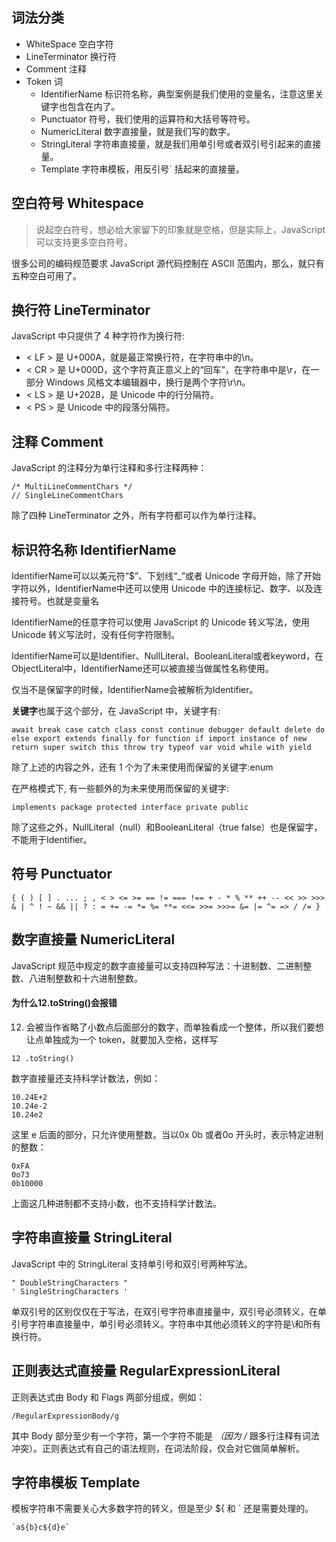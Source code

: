## 词法分类
- WhiteSpace 空白字符
- LineTerminator 换行符
- Comment 注释
- Token 词
  - IdentifierName 标识符名称，典型案例是我们使用的变量名，注意这里关键字也包含在内了。
  - Punctuator 符号，我们使用的运算符和大括号等符号。
  - NumericLiteral 数字直接量，就是我们写的数字。
  - StringLiteral 字符串直接量，就是我们用单引号或者双引号引起来的直接量。
  - Template 字符串模板，用反引号` 括起来的直接量。

## 空白符号 Whitespace
>说起空白符号，想必给大家留下的印象就是空格，但是实际上，JavaScript 可以支持更多空白符号。

很多公司的编码规范要求 JavaScript 源代码控制在 ASCII 范围内，那么，就只有 五种空白可用了。

## 换行符 LineTerminator
JavaScript 中只提供了 4 种字符作为换行符:
- < LF > 是 U+000A，就是最正常换行符，在字符串中的\n。
- < CR > 是 U+000D，这个字符真正意义上的“回车”，在字符串中是\r，在一部分 Windows 风格文本编辑器中，换行是两个字符\r\n。
- < LS > 是 U+2028，是 Unicode 中的行分隔符。
- < PS > 是 Unicode 中的段落分隔符。

## 注释 Comment
JavaScript 的注释分为单行注释和多行注释两种：
```
/* MultiLineCommentChars */ 
// SingleLineCommentChars
```
除了四种 LineTerminator 之外，所有字符都可以作为单行注释。

## 标识符名称 IdentifierName
IdentifierName可以以美元符“$”、下划线“_”或者 Unicode 字母开始，除了开始字符以外，IdentifierName中还可以使用 Unicode 中的连接标记、数字、以及连接符号。也就是变量名

IdentifierName的任意字符可以使用 JavaScript 的 Unicode 转义写法，使用 Unicode 转义写法时，没有任何字符限制。

IdentifierName可以是Identifier、NullLiteral、BooleanLiteral或者keyword，在ObjectLiteral中，IdentifierName还可以被直接当做属性名称使用。

仅当不是保留字的时候，IdentifierName会被解析为Identifier。

**关键字**也属于这个部分，在 JavaScript 中，关键字有:
```
await break case catch class const continue debugger default delete do else export extends finally for function if import instance of new return super switch this throw try typeof var void while with yield
```
除了上述的内容之外，还有 1 个为了未来使用而保留的关键字:enum

在严格模式下, 有一些额外的为未来使用而保留的关键字:
```
implements package protected interface private public
```
除了这些之外，NullLiteral（null）和BooleanLiteral（true false）也是保留字，不能用于Identifier。

## 符号 Punctuator
```
{ ( ) [ ] . ... ; , < > <= >= == != === !== + - * % ** ++ -- << >> >>> & | ^ ! ~ && || ? : = += -= *= %= **= <<= >>= >>>= &= |= ^= => / /= }
```

## 数字直接量 NumericLiteral
JavaScript 规范中规定的数字直接量可以支持四种写法：十进制数、二进制整数、八进制整数和十六进制整数。
#### 为什么12.toString()会报错
12. 会被当作省略了小数点后面部分的数字，而单独看成一个整体，所以我们要想让点单独成为一个 token，就要加入空格，这样写
```
12 .toString()
```
数字直接量还支持科学计数法，例如：
```
10.24E+2
10.24e-2
10.24e2
```
这里 e 后面的部分，只允许使用整数。当以0x 0b 或者0o 开头时，表示特定进制的整数：
```
0xFA
0o73
0b10000
```
上面这几种进制都不支持小数，也不支持科学计数法。

## 字符串直接量 StringLiteral
JavaScript 中的 StringLiteral 支持单引号和双引号两种写法。
```
" DoubleStringCharacters "
' SingleStringCharacters '
```
单双引号的区别仅仅在于写法，在双引号字符串直接量中，双引号必须转义，在单引号字符串直接量中，单引号必须转义。字符串中其他必须转义的字符是\和所有换行符。

## 正则表达式直接量 RegularExpressionLiteral
正则表达式由 Body 和 Flags 两部分组成，例如：
```
/RegularExpressionBody/g
```
其中 Body 部分至少有一个字符，第一个字符不能是 *（因为 /* 跟多行注释有词法冲突）。正则表达式有自己的语法规则，在词法阶段，仅会对它做简单解析。

## 字符串模板 Template
模板字符串不需要关心大多数字符的转义，但是至少 ${ 和 ` 还是需要处理的。
```
`a${b}c${d}e`
```

